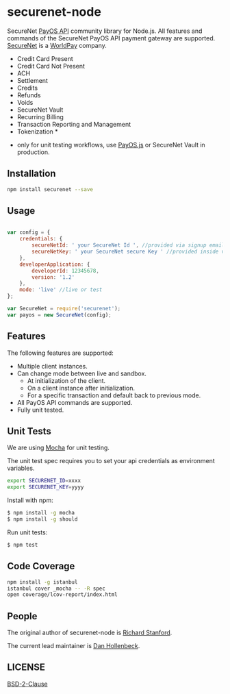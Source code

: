 securenet-node
==============

SecureNet [PayOS API](https://apidocs.securenet.com/docs/getstarted.html) community library for Node.js. All features and commands of the SecureNet PayOS API payment gateway are supported. [SecureNet](http://www.securenet.com/) is a [WorldPay](http://www.worldpay.com/us) company.

- Credit Card Present
- Credit Card Not Present
- ACH
- Settlement
- Credits
- Refunds
- Voids
- SecureNet Vault
- Recurring Billing
- Transaction Reporting and Management
- Tokenization *

* only for unit testing workflows, use [PayOS.js](https://apidocs.securenet.com/docs/tokenization.html?lang=json) or SecureNet Vault in production.

## Installation

```bash
npm install securenet --save
```


## Usage

```javascript

var config = {
	credentials: {
		secureNetId: ' your SecureNet Id ', //provided via signup email
		secureNetKey: ' your SecureNet secure Key ' //provided inside virtual terminal
	},
	developerApplication: {
		developerId: 12345678,
		version: '1.2'
	},
	mode: 'live' //live or test
};

var SecureNet = require('securenet');
var payos = new SecureNet(config);
```

## Features

The following features are supported:
- Multiple client instances.
- Can change mode between live and sandbox.
	- At initialization of the client.
	- On a client instance after initialization.
	- For a specific transaction and default back to previous mode.
- All PayOS API commands are supported.
- Fully unit tested.

## Unit Tests

We are using [Mocha](http://mochajs.org/) for unit testing.

The unit test spec requires you to set your api credentials as environment variables.

```bash
export SECURENET_ID=xxxx
export SECURENET_KEY=yyyy
```

Install with npm:
```bash
$ npm install -g mocha
$ npm install -g should
```

Run unit tests:
```bash
$ npm test
```

## Code Coverage
```bash
npm install -g istanbul
istanbul cover _mocha -- -R spec
open coverage/lcov-report/index.html
```


## People
The original author of securenet-node is [Richard Stanford](http://richardstanford.com/).

The current lead maintainer is [Dan Hollenbeck](https://github.com/dhollenbeck).

## LICENSE

[BSD-2-Clause](https://github.com/HOAThink/securenet-node/blob/master/LICENSE)